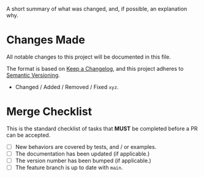 A short summary of what was changed, and, if possible, an explanation why.

# Changes Made

All notable changes to this project will be documented in this file.

The format is based on [Keep a Changelog](https://keepachangelog.com/en/1.0.0/),
and this project adheres to [Semantic Versioning](https://semver.org/spec/v2.0.0.html).

- Changed / Added / Removed / Fixed `xyz`.

# Merge Checklist

This is the standard checklist of tasks that **MUST** be completed before a PR
can be accepted.

- [ ] New behaviors are covered by tests, and / or examples.
- [ ] The documentation has been updated (if applicable.)
- [ ] The version number has been bumped (if applicable.)
- [ ] The feature branch is up to date with `main`. 
